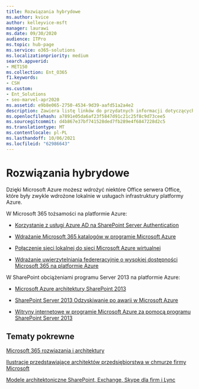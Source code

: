 ```yaml
---
title: Rozwiązania hybrydowe
ms.author: kvice
author: kelleyvice-msft
manager: laurawi
ms.date: 09/30/2020
audience: ITPro
ms.topic: hub-page
ms.service: o365-solutions
ms.localizationpriority: medium
search.appverid:
- MET150
ms.collection: Ent_O365
f1.keywords:
- CSH
ms.custom:
- Ent_Solutions
- seo-marvel-apr2020
ms.assetid: e9b8e065-2750-4534-9d39-aafd51a2a4e2
description: Zawiera listę linków do przydatnych informacji dotyczących wdrażania obciążeń Office Server w programie Microsoft Azure.
ms.openlocfilehash: a7891e05da6af23f5847d91c21c25f8c9d73cee5
ms.sourcegitcommit: d4b867e37bf741528ded7fb289e4f6847228d2c5
ms.translationtype: MT
ms.contentlocale: pl-PL
ms.lasthandoff: 10/06/2021
ms.locfileid: "62986643"
---
```

# <a name="hybrid-solutions"></a>Rozwiązania hybrydowe

Dzięki Microsoft Azure możesz wdrożyć niektóre Office serwera Office, które były zwykle wdrożone lokalnie w usługach infrastruktury platformy Azure.
  
W Microsoft 365 tożsamości na platformie Azure:

- [Korzystanie z usługi Azure AD na SharePoint Server Authentication](/azure/active-directory/saas-apps/sharepoint-on-premises-tutorial)

- [Wdrażanie Microsoft 365 katalogów w programie Microsoft Azure](deploy-microsoft-365-directory-synchronization-dirsync-in-microsoft-azure.md)
  
- [Połączenie sieci lokalnej do sieci Microsoft Azure wirtualnej](connect-an-on-premises-network-to-a-microsoft-azure-virtual-network.md)
    
- [Wdrażanie uwierzytelniania federeracyjnie o wysokiej dostępności Microsoft 365 na platformie Azure](deploy-high-availability-federated-authentication-for-microsoft-365-in-azure.md)
    
W SharePoint obciążeniami programu Server 2013 na platformie Azure:
  
- [Microsoft Azure architektury SharePoint 2013](microsoft-azure-architectures-for-sharepoint-2013.md)
    
- [SharePoint Server 2013 Odzyskiwanie po awarii w Microsoft Azure](sharepoint-server-2013-disaster-recovery-in-microsoft-azure.md)
    
- [Witryny internetowe w programie Microsoft Azure za pomocą programu SharePoint Server 2013](internet-sites-in-microsoft-azure-using-sharepoint-server-2013.md)
  
  
## <a name="related-topics"></a>Tematy pokrewne

[Microsoft 365 rozwiązania i architektury](../solutions/index.yml)
  
[Ilustracje przedstawiające architektów przedsiębiorstwa w chmurze firmy Microsoft](../solutions/cloud-architecture-models.md)
  
[Modele architektoniczne SharePoint, Exchange, Skype dla firm i Lync](architectural-models-for-sharepoint-exchange-skype-for-business-and-lync.md)